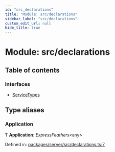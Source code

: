 ```yaml
---
id: "src_declarations"
title: "Module: src/declarations"
sidebar_label: "src/declarations"
custom_edit_url: null
hide_title: true
---
```


# Module: src/declarations

## Table of contents

### Interfaces

- [ServiceTypes](../interfaces/src_declarations.servicetypes.md)

## Type aliases

### Application

Ƭ **Application**: *ExpressFeathers*<any\>

Defined in: [packages/server/src/declarations.ts:7](https://github.com/xr3ngine/xr3ngine/blob/66a84a950/packages/server/src/declarations.d.ts#L7)
